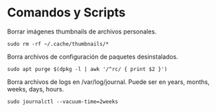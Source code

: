 # Comandos y Scripts

Borrar imágenes thumbnails de archivos personales.
```
sudo rm -rf ~/.cache/thumbnails/*
```
Borra archivos de configuración de paquetes desinstalados.
```
sudo apt purge $(dpkg -l | awk '/^rc/ { print $2 }')
```
Borra archivos de logs en /var/log/journal. Puede ser en years, months, weeks, days, hours.
```
sudo journalctl --vacuum-time=2weeks
```
